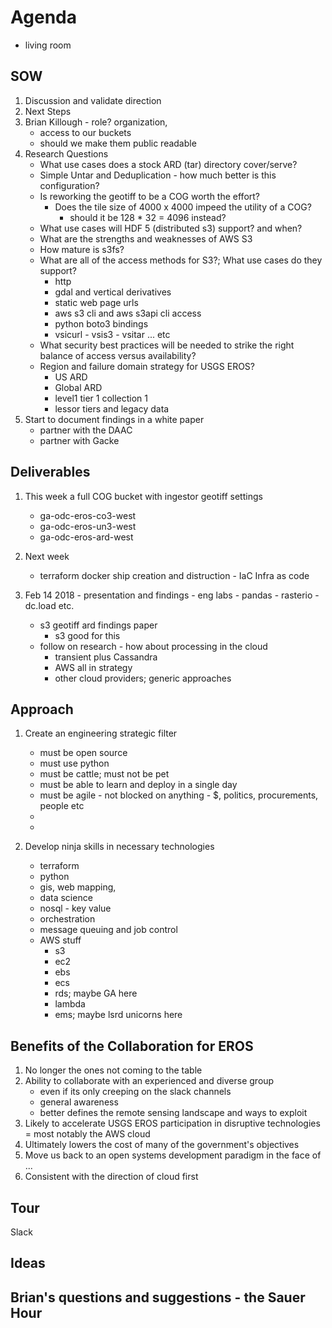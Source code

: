 # Agenda

- living room

## SOW 

1. Discussion and validate direction
2. Next Steps
3. Brian Killough - role? organization, 
    - access to our buckets
    - should we make them public readable
4. Research Questions
    - What use cases does a stock ARD (tar) directory cover/serve?
    - Simple Untar and Deduplication - how much better is this configuration?
    - Is reworking the geotiff to be a COG worth the effort?
        - Does the tile size of 4000 x 4000 impeed the utility of a COG?
            - should it be 128 * 32 = 4096 instead?
    - What use cases will HDF 5 (distributed s3) support? and when?
    - What are the strengths and weaknesses of AWS S3
    - How mature is s3fs?
    - What are all of the access methods for S3?; What use cases do they support?
        - http
        - gdal and vertical derivatives
        - static web page urls
        - aws s3 cli and aws s3api cli access
        - python boto3 bindings
        - vsicurl - vsis3 - vsitar ... etc
    - What security best practices will be needed to strike the right balance of access versus availability?
    - Region and failure domain strategy for USGS EROS?
        - US ARD
        - Global ARD
        - level1 tier 1 collection 1 
        - lessor tiers and legacy data
5. Start to document findings in a white paper
    - partner with the DAAC
    - partner with Gacke



## Deliverables

1. This week a full COG bucket with ingestor geotiff settings
    - ga-odc-eros-co3-west
    - ga-odc-eros-un3-west
    - ga-odc-eros-ard-west

2. Next week
    - terraform docker ship creation and distruction - IaC Infra as code

3. Feb 14 2018 - presentation and findings - eng labs - pandas - rasterio - dc.load etc.
    - s3 geotiff ard findings paper
        - s3 good for this
    - follow on research - how about processing in the cloud
       - transient plus Cassandra
       - AWS all in strategy
       - other cloud providers; generic approaches

## Approach

1. Create an engineering strategic filter
     - must be open source
     - must use python
     - must be cattle; must not be pet
     - must be able to learn and deploy in a single day
     - must be agile - not blocked on anything - $, politics, procurements, people etc
     -
     -

2. Develop ninja skills in necessary technologies
    - terraform
    - python
    - gis, web mapping, 
    - data science
    - nosql - key value
    - orchestration
    - message queuing and job control
    - AWS stuff
        - s3
        - ec2
        - ebs
        - ecs
        - rds; maybe GA here
        - lambda
        - ems; maybe lsrd unicorns here

## Benefits of the Collaboration for EROS

1. No longer the ones not coming to the table
2. Ability to collaborate with an experienced and diverse group
    - even if its only creeping on the slack channels
    - general awareness
    - better defines the remote sensing landscape and ways to exploit
3. Likely to accelerate USGS EROS participation in disruptive technologies = most notably the AWS cloud
4. Ultimately lowers the cost of many of the government's objectives
5. Move us back to an open systems development paradigm in the face of ... 
6. Consistent with the direction of cloud first

## Tour

Slack

## Ideas


## Brian's questions and suggestions - the Sauer Hour

